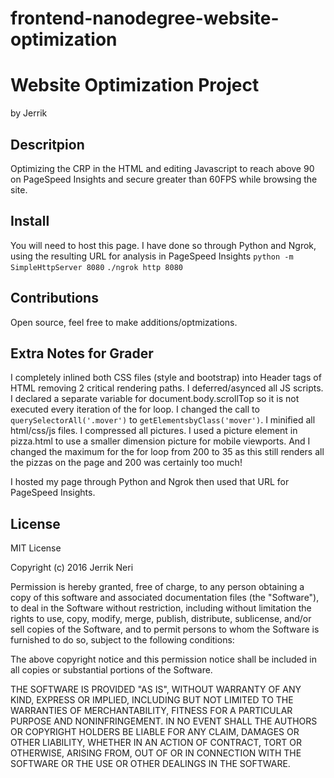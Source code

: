 frontend-nanodegree-website-optimization
===============================

# Website Optimization Project
by Jerrik

## Descritpion
Optimizing the CRP in the HTML and editing Javascript to reach above 90 on PageSpeed Insights and secure greater than 60FPS while browsing the site.

## Install
You will need to host this page. I have done so through Python and Ngrok, using the resulting URL for analysis in PageSpeed Insights
    `python -m SimpleHttpServer 8080`
    `./ngrok http 8080`

## Contributions
Open source, feel free to make additions/optmizations.

## Extra Notes for Grader
I completely inlined both CSS files (style and bootstrap) into Header tags of HTML removing 2 critical rendering paths.
I deferred/asynced all JS scripts.
I declared a separate variable for document.body.scrollTop so it is not executed every iteration of the for loop.
I changed the call to `querySelectorAll('.mover')` to `getElementsbyClass('mover')`.
I minified all html/css/js files.
I compressed all pictures.
I used a picture element in pizza.html to use a smaller dimension picture for mobile viewports.
And I changed the maximum for the for loop from 200 to 35 as this still renders all the pizzas on the page and 200 was certainly too much!


I hosted my page through Python and Ngrok then used that URL for PageSpeed Insights.

## License
MIT License

Copyright (c) 2016 Jerrik Neri

Permission is hereby granted, free of charge, to any person obtaining a copy
of this software and associated documentation files (the "Software"), to deal
in the Software without restriction, including without limitation the rights
to use, copy, modify, merge, publish, distribute, sublicense, and/or sell
copies of the Software, and to permit persons to whom the Software is
furnished to do so, subject to the following conditions:

The above copyright notice and this permission notice shall be included in all
copies or substantial portions of the Software.

THE SOFTWARE IS PROVIDED "AS IS", WITHOUT WARRANTY OF ANY KIND, EXPRESS OR
IMPLIED, INCLUDING BUT NOT LIMITED TO THE WARRANTIES OF MERCHANTABILITY,
FITNESS FOR A PARTICULAR PURPOSE AND NONINFRINGEMENT. IN NO EVENT SHALL THE
AUTHORS OR COPYRIGHT HOLDERS BE LIABLE FOR ANY CLAIM, DAMAGES OR OTHER
LIABILITY, WHETHER IN AN ACTION OF CONTRACT, TORT OR OTHERWISE, ARISING FROM,
OUT OF OR IN CONNECTION WITH THE SOFTWARE OR THE USE OR OTHER DEALINGS IN THE
SOFTWARE.
